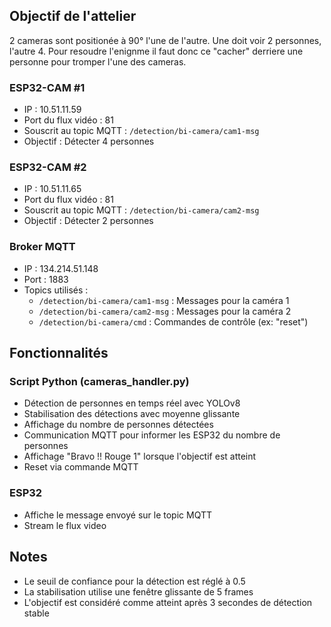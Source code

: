 ## Objectif de l'attelier
2 cameras sont positionée à 90° l'une de l'autre.
Une doit voir 2 personnes, l'autre 4.
Pour resoudre l'enignme il faut donc ce "cacher" derriere une personne pour tromper l'une des cameras.

### ESP32-CAM #1
- IP : 10.51.11.59
- Port du flux vidéo : 81
- Souscrit au topic MQTT : `/detection/bi-camera/cam1-msg`
- Objectif : Détecter 4 personnes

### ESP32-CAM #2
- IP : 10.51.11.65
- Port du flux vidéo : 81
- Souscrit au topic MQTT : `/detection/bi-camera/cam2-msg`
- Objectif : Détecter 2 personnes

### Broker MQTT
- IP : 134.214.51.148
- Port : 1883
- Topics utilisés :
  - `/detection/bi-camera/cam1-msg` : Messages pour la caméra 1
  - `/detection/bi-camera/cam2-msg` : Messages pour la caméra 2
  - `/detection/bi-camera/cmd` : Commandes de contrôle (ex: "reset")

## Fonctionnalités

### Script Python (cameras_handler.py)
- Détection de personnes en temps réel avec YOLOv8
- Stabilisation des détections avec moyenne glissante
- Affichage du nombre de personnes détectées
- Communication MQTT pour informer les ESP32 du nombre de personnes
- Affichage "Bravo !! Rouge 1" lorsque l'objectif est atteint
- Reset via commande MQTT

### ESP32
 - Affiche le message envoyé sur le topic MQTT
 - Stream le flux video

## Notes
- Le seuil de confiance pour la détection est réglé à 0.5
- La stabilisation utilise une fenêtre glissante de 5 frames
- L'objectif est considéré comme atteint après 3 secondes de détection stable